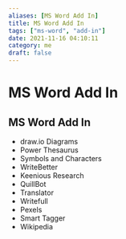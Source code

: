 ```yaml
---
aliases: [MS Word Add In]
title: MS Word Add In
tags: ["ms-word", "add-in"]
date: 2021-11-16 04:10:11
category: me
draft: false
---
```


# MS Word Add In

## MS Word Add In

- draw.io Diagrams
- Power Thesaurus
- Symbols and Characters
- WriteBetter
- Keenious Research
- QuillBot
- Translator
- Writefull
- Pexels
- Smart Tagger
- Wikipedia
